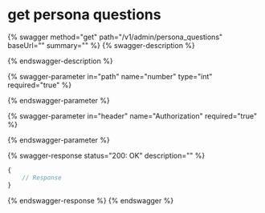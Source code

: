 # get persona questions

{% swagger method="get" path="/v1/admin/persona_questions" baseUrl="" summary="" %}
{% swagger-description %}

{% endswagger-description %}

{% swagger-parameter in="path" name="number" type="int" required="true" %}

{% endswagger-parameter %}

{% swagger-parameter in="header" name="Authorization" required="true" %}

{% endswagger-parameter %}

{% swagger-response status="200: OK" description="" %}
```javascript
{
    // Response
}
```
{% endswagger-response %}
{% endswagger %}
